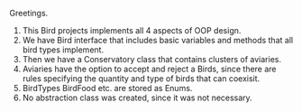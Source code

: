Greetings. 

1. This Bird projects implements all 4 aspects of OOP design.
2. We have Bird interface that includes basic variables and methods that all bird types implement.
3. Then we have a Conservatory class that contains clusters of aviaries.
4. Aviaries have the option to accept and reject a Birds, since there are rules specifying the quantity and type of birds that can coexisit.
5. BirdTypes BirdFood etc. are stored as Enums.
6. No abstraction class was created, since it was not necessary. 


